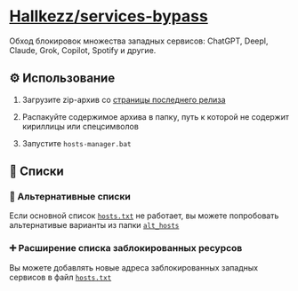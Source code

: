 # <a href="https://github.com/Hallkezz/">Hallkezz</a><a href="https://github.com/Hallkezz/services-bypass">/services-bypass</a>

Обход блокировок множества западных сервисов: ChatGPT, Deepl, Claude, Grok, Copilot, Spotify и другие.

## ⚙️ Использование

1. Загрузите zip-архив со [страницы последнего релиза](https://github.com/Hallkezz/services-bypass/releases/latest)

2. Распакуйте содержимое архива в папку, путь к которой не содержит кириллицы или спецсимволов

3. Запустите `hosts-manager.bat`

## 🧾 Списки

### 🔁 Альтернативные списки

Если основной список [`hosts.txt`](hosts.txt) не работает, вы можете попробовать альтернативые варианты из папки [`alt_hosts`](/alt_hosts)

### ➕ Расширение списка заблокированных ресурсов

Вы можете добавлять новые адреса заблокированных западных сервисов в файл [`hosts.txt`](hosts.txt)
